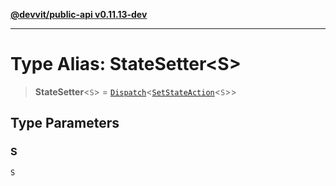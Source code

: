 [**@devvit/public-api v0.11.13-dev**](../README.md)

---

# Type Alias: StateSetter\<S\>

> **StateSetter**\<`S`\> = [`Dispatch`](Dispatch.md)\<[`SetStateAction`](SetStateAction.md)\<`S`\>\>

## Type Parameters

### S

`S`
